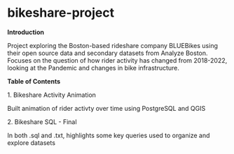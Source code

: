 # bikeshare-project

<h><b>Introduction</b></h>
<p>Project exploring the Boston-based rideshare company BLUEBikes using their open source data and secondary datasets from Analyze Boston. Focuses on the question of how rider activity has changed from 2018-2022, looking at the Pandemic and changes in bike infrastructure. </p>

<h><b>Table of Contents</b></h>

<p>1. Bikeshare Activity Animation</p>
<p>Built animation of rider activty over time using PostgreSQL and QGIS</p>
<p></p>
<p></p>
<p>2. Bikeshare SQL - Final</p>
<p>In both .sql and .txt, highlights some key queries used to organize and explore datasets</p>

